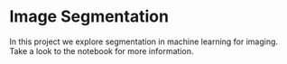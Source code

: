 # Image Segmentation

In this project we explore segmentation in machine learning for imaging. Take a look to the notebook for more information.
